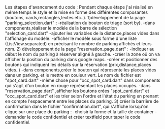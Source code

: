 Les étapes d'avancement du code : 
Pendant chaque étape j'ai réalisé en même temps le style et la mise en forme des différentes composantes (boutons, cards,rectangles,textes etc..).
1)développement de la page "parking_selection.dart" : 
-réalisation du bouton de triage (sort by).
-dans components,réaliser le modèle de la barre de sélection "selection_card.dart"
-ajouter les variables de la distance,places vides dans l'affichage du modèle.
-afficher le modèle sous forme d'une liste (ListView.separated) en précisant le nombre de parking affichés et leurs nom.
2) développement de la page "reservation_page.dart" :
-indiquer au début le nom du parking à réserver aligné à gauche.
-créer la zone oû on va afficher la position du parking dans google maps.
-créer et positionner des boutons qui indiquent les détails sur la réservation (prix,distance,places vides..)
-dans components,créer le bouton qui répresente les places vides dans un parking. et le mettre en couleur vert. Le nom du fichier est "spot_card.dart"
-même chose pour "occ_spot_card.dart" dans components qui s'agit d'un bouton en rouge représentant les places occupés.
-dans "reservation_page.dart" ,afficher les boutons crées "spot_card.dart" et "occ_spot_card.dart" et les trier selon l'ordre et l'état du parking en prenant en compte l'espacement entre les places du parking.
3) créer la barrière de confirmation dans le fichier "confirmation.dart", qui s'affiche lorsqu'on clique sur une place du parking : 
-choisir la forme et la taille de container
-demander le code confidentiel et créer textfield pour taper le code confidentiel. 
